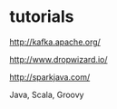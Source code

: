 # tutorials

http://kafka.apache.org/

http://www.dropwizard.io/

http://sparkjava.com/

Java, Scala, Groovy
